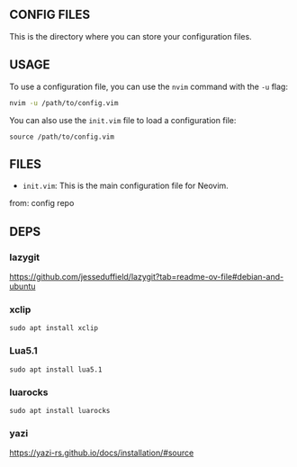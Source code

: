 ## CONFIG FILES

This is the directory where you can store your configuration files.

## USAGE

To use a configuration file, you can use the `nvim` command with the `-u` flag:

```bash
nvim -u /path/to/config.vim
```

You can also use the `init.vim` file to load a configuration file:

```vim
source /path/to/config.vim
```

## FILES

- `init.vim`: This is the main configuration file for Neovim.

from: config repo

## DEPS

### lazygit

https://github.com/jesseduffield/lazygit?tab=readme-ov-file#debian-and-ubuntu

### xclip

```sudo apt install xclip```

### Lua5.1

```sudo apt install lua5.1```

### luarocks

```sudo apt install luarocks```

### yazi

https://yazi-rs.github.io/docs/installation/#source
